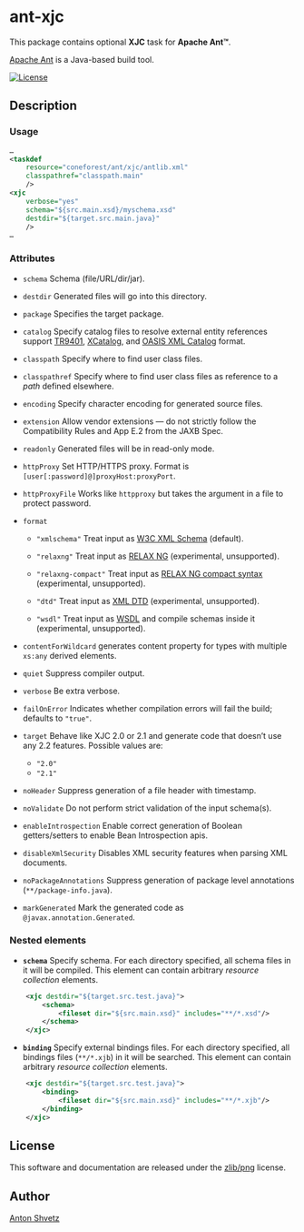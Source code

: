 # **ant-xjc**

This package contains optional **XJC** task for **Apache Ant™**.

[Apache Ant](http://ant.apache.org/) is a Java-based build tool.

[![License](https://img.shields.io/badge/license-zlib%2Fpng-blue.svg)](http://opensource.org/licenses/Zlib)

## Description

### Usage

```xml
…
<taskdef
    resource="coneforest/ant/xjc/antlib.xml"
    classpathref="classpath.main"
    />
<xjc
    verbose="yes"
    schema="${src.main.xsd}/myschema.xsd"
    destdir="${target.src.main.java}"
    />
…
```

### Attributes

* `schema`
Schema (file/URL/dir/jar).

* `destdir`
Generated files will go into this directory.

* `package`
Specifies the target package.

* `catalog`
Specify catalog files to resolve external entity references support [TR9401](https://www.oasis-open.org/specs/a401.htm), [XCatalog](http://xml.coverpages.org/XCatalog9807.html), and [OASIS XML Catalog](https://www.oasis-open.org/committees/entity/spec-2001-08-06.html) format.

* `classpath`
Specify where to find user class files.

* `classpathref`
Specify where to find user class files as reference to a _path_ defined elsewhere.

* `encoding`
Specify character encoding for generated source files.

* `extension`
Allow vendor extensions — do not strictly follow the Compatibility Rules and App E.2 from the JAXB Spec.

* `readonly`
Generated files will be in read-only mode.

* `httpProxy`
Set HTTP/HTTPS proxy. Format is `[user[:password]@]proxyHost:proxyPort`.

* `httpProxyFile`
Works like `httpproxy` but takes the argument in a file to protect password.

* `format`
	* `"xmlschema"`
	Treat input as [W3C XML Schema](https://www.w3.org/TR/xmlschema11-1/) (default).

    * `"relaxng"`
	Treat input as [RELAX NG](http://relaxng.org/spec-20011203.html) (experimental, unsupported).

	* `"relaxng-compact"`
	Treat input as [RELAX NG compact syntax](http://relaxng.org/compact-20021121.html) (experimental, unsupported).

	* `"dtd"`
	Treat input as [XML DTD](http://www.w3.org/TR/REC-xml/#dt-doctype) (experimental, unsupported).

	* `"wsdl"`
	Treat input as [WSDL](http://www.w3.org/TR/wsdl20/) and compile schemas inside it (experimental, unsupported).

* `contentForWildcard`
generates content property for types with multiple `xs:any` derived elements.

* `quiet`
Suppress compiler output.

* `verbose`
Be extra verbose.

* `failOnError`
Indicates whether compilation errors will fail the build; defaults to `"true"`.

* `target`
Behave like XJC 2.0 or 2.1 and generate code that doesn’t use any 2.2 features. Possible values are:
	* `"2.0"`
	* `"2.1"`

* `noHeader`
Suppress generation of a file header with timestamp.

* `noValidate`
Do not perform strict validation of the input schema(s).

* `enableIntrospection`
Enable correct generation of Boolean getters/setters to enable Bean Introspection apis.

* `disableXmlSecurity`
Disables XML security features when parsing XML documents.

* `noPackageAnnotations`
Suppress generation of package level annotations (`**/package-info.java`).

* `markGenerated`
Mark the generated code as `@javax.annotation.Generated`.

### Nested elements

* **`schema`**
Specify schema. For each directory specified, all schema files in it will be compiled. This element can contain arbitrary _resource collection_ elements.
```xml
    <xjc destdir="${target.src.test.java}">
        <schema>
            <fileset dir="${src.main.xsd}" includes="**/*.xsd"/>
        </schema>
    </xjc>
```

* **`binding`**
Specify external bindings files. For each directory specified, all bindings files (`**/*.xjb`) in it will be searched. This element can contain arbitrary _resource collection_ elements.
```xml
    <xjc destdir="${target.src.test.java}">
        <binding>
            <fileset dir="${src.main.xsd}" includes="**/*.xjb"/>
        </binding>
    </xjc>
```

## License

This software and documentation are released under the [zlib/png](LICENSE) license.

## Author
[Anton Shvetz](mailto:tz@sectorb.msk.ru?subject=ant-xjc)


